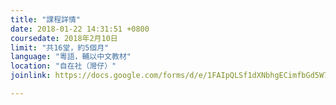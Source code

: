 ```yaml
---
title: "課程詳情"
date: 2018-01-22 14:31:51 +0800
coursedate: 2018年2月10日
limit: "共16堂，約5個月"
language: "粵語，輔以中文教材"
location: "自在社（灣仔）"
joinlink: https://docs.google.com/forms/d/e/1FAIpQLSf1dXNbhgECimfbGd5W7napKJGcW98pbYD3ZHO804QE6ovJcg/viewform

---
```

